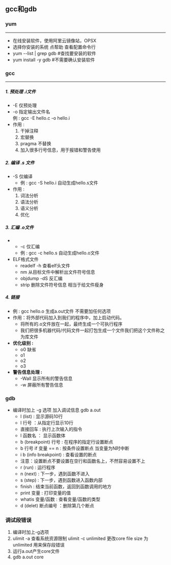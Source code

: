 ## gcc和gdb

### yum
****
- 在线安装软件，使用阿里云镜像站，OPSX
- 选择你安装的系统 点帮助 查看配置命令行
- yum --list | grep gdb  #查找要安装的软件
- yum install -y gdb  #不需要确认安装软件

### gcc
****
##### 	1. 预处理    .i文件

- -E  仅预处理
- -o  指定输出文件名                	
    例 : gcc  -E hello.c -o hello.i 
- 作用  : 
	1.  干掉注释
	2.  宏替换
	3.  pragma  不替换
	4.  加入很多行号信息，用于报错和警告使用

##### 2. 编译   .s 文件

- -S 仅编译
   - 例 : gcc -S hello.i  自动生成hello.s文件
- 作用  :
    1. 词法分析
    2. 语法分析
    3. 语义分析
    4. 优化

##### 3. 汇编   .o文件

- - -c 仅汇编
   - 例 : gcc -c hello.s  自动生成hello.o文件
- ELF格式文件  
   - readelf -h 查看elf头文件
   - nm  从目标文件中解析出文件符号信息
   - objdump  -dS  反汇编
   - strip  删除文件符号信息 相当于给文件瘦身

##### 4. 链接

- 例 : gcc hello.o  生成a.out文件  不需要加任何选项
- 作用：将外部代码加入到我们的程序中，加上启动代码。 
	- 将所有的.o文件放在一起，最终生成一个可执行程序
	- 我们把很多机器代码/代码文件一起打包生成一个文件我们把这个文件称之为库文件
-  **优化级别 :** 
	- o0  缺省
	- o1
	- o2
	- o3
- **警告信息处理 :** 
	- -Wall  显示所有的警告信息
	- -w  屏蔽所有警告信息
### gdb

- 编译时加上 -g 选项 加入调试信息 gdb  a.out
	- l (list)   :  显示源码10行
	- l  行号  ：从指定行显示10行
	- 直接回车  :  执行上次输入的指令
	- l  函数名  ：  显示函数体
	- b (breakpoint)  行号 :  在程序的指定行设置断点
	- b 行号 if 变量 == n  : 按条件设置断点  当变量为N时中断
	- i b (info breakpoint) : 查看设置的断点
	- 注意：设置断点不要设置在空行和函数名上，不然容易设置不上
	- r (run) : 运行程序
	- n (next)  :  下一步，遇到函数不进入
	- s (step)  :  下一步，遇到函数进入函数内部
	- finish  :  结束当前函数，返回到函数调用的地方
	- print 变量 :  打印变量的值
	- whatis  变量/函数 :  查看变量/函数的类型
	- d (delet) 断点编号 ：删除第几个断点

### 调试段错误

1.  编译时加上-g选项
2.  ulimit  -a  查看系统资源限制
	ulimit  -c  unlimited  更改core file size 为 unlimited  用来保存段错误
3.  运行a.out产生core文件
4.  gdb  a.out  core